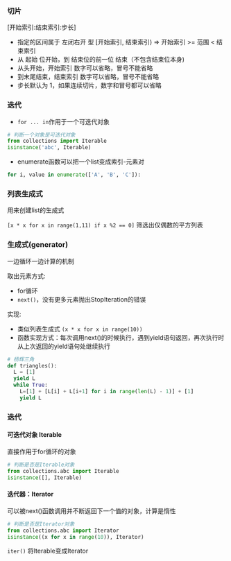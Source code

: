 ### 切片
[开始索引:结束索引:步长]
+ 指定的区间属于 左闭右开 型 [开始索引, 结束索引) => 开始索引 >= 范围 < 结束索引
+ 从 起始 位开始，到 结束位的前一位 结束（不包含结束位本身)
+ 从头开始，开始索引 数字可以省略，冒号不能省略
+ 到末尾结束，结束索引 数字可以省略，冒号不能省略
+ 步长默认为 1，如果连续切片，数字和冒号都可以省略

### 迭代
* `for ... in`作用于一个可迭代对象
```python
# 判断一个对象是可迭代对象
from collections import Iterable
isinstance('abc', Iterable)
```
* enumerate函数可以把一个list变成索引-元素对
```python
for i, value in enumerate(['A', 'B', 'C']):
```

### 列表生成式
用来创建list的生成式

`[x * x for x in range(1,11) if x %2 == 0]` 筛选出仅偶数的平方列表

### 生成式(generator)
一边循环一边计算的机制

取出元素方式:
+ for循环
+ `next()`，没有更多元素抛出StopIteration的错误
	
实现:
+ 类似列表生成式 `(x * x for x in range(10))`
+ 函数实现方式：每次调用next()的时候执行，遇到yield语句返回，再次执行时从上次返回的yield语句处继续执行

```python
# 杨辉三角
def triangles():
  L = [1]
  yield L
  while True:
    L=[1] + [L[i] + L[i+1] for i in range(len(L) - 1)] + [1]
    yield L
```

### 迭代
#### 可迭代对象 Iterable
直接作用于for循环的对象

```python
# 判断是否是Iterable对象
from collections.abc import Iterable
isinstance([], Iterable)
```

#### 迭代器：Iterator
可以被next()函数调用并不断返回下一个值的对象，计算是惰性

```python
# 判断是否是Iterator对象
from collections.abc import Iterator
isinstance((x for x in range(10)), Iterator)
```

`iter()` 将Iterable变成Iterator
